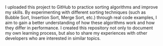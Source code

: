 I uploaded this project to GitHub to practice sorting algorithms and improve my skills. By experimenting with different sorting techniques (such as Bubble Sort, Insertion Sort, Merge Sort, etc.) through real code examples, I aim to gain a better understanding of how these algorithms work and how they differ in performance. 
I created this repository not only to document my own learning process, but also to share my experiences with other developers who are interested in similar topics.
